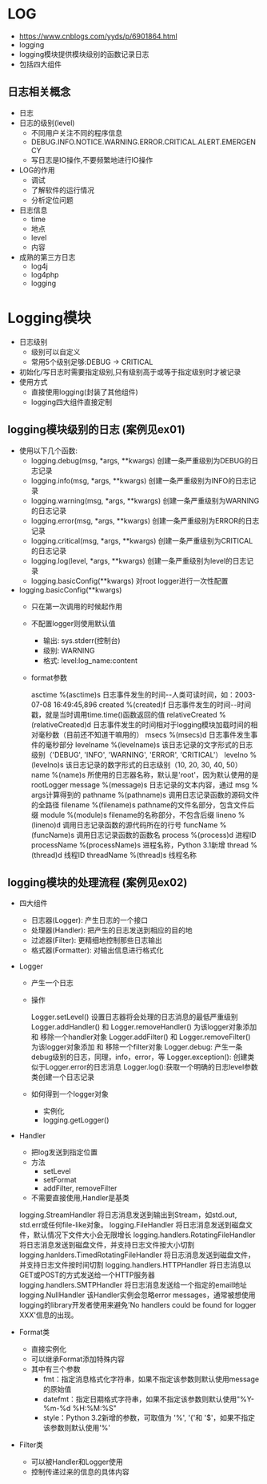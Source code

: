 # LOG
 - https://www.cnblogs.com/yyds/p/6901864.html
 - logging
 - logging模块提供模块级别的函数记录日志
 - 包括四大组件
 
## 日志相关概念
 - 日志
 - 日志的级别(level)
    - 不同用户关注不同的程序信息
    - DEBUG.INFO.NOTICE.WARNING.ERROR.CRITICAL.ALERT.EMERGENCY
    - 写日志是IO操作,不要频繁地进行IO操作
 - LOG的作用
    - 调试
    - 了解软件的运行情况
    - 分析定位问题
 - 日志信息
    - time
    - 地点
    - level
    - 内容
 - 成熟的第三方日志
    - log4j
    - log4php
    - logging
# Logging模块
 - 日志级别
    - 级别可以自定义
    - 常用5个级别足够:DEBUG -> CRITICAL
 - 初始化/写日志时需要指定级别,只有级别高于或等于指定级别时才被记录
 - 使用方式
    - 直接使用logging(封装了其他组件)
    - logging四大组件直接定制
## logging模块级别的日志 (案例见ex01)
 - 使用以下几个函数:
    - logging.debug(msg, *args, **kwargs) 创建一条严重级别为DEBUG的日志记录
    - logging.info(msg, *args, **kwargs) 创建一条严重级别为INFO的日志记录
    - logging.warning(msg, *args, **kwargs) 创建一条严重级别为WARNING的日志记录
    - logging.error(msg, *args, **kwargs) 创建一条严重级别为ERROR的日志记录
    - logging.critical(msg, *args, **kwargs) 创建一条严重级别为CRITICAL的日志记录
    - logging.log(level, *args, **kwargs) 创建一条严重级别为level的日志记录
    - logging.basicConfig(**kwargs) 对root logger进行一次性配置
 - logging.basicConfig(**kwargs) 
    - 只在第一次调用的时候起作用
    - 不配置logger则使用默认值
        - 输出: sys.stderr(控制台)
        - 级别: WARNING
        - 格式: level:log_name:content
    - format参数
    
    
        asctime 	%(asctime)s 	日志事件发生的时间--人类可读时间，如：2003-07-08 16:49:45,896
        created 	%(created)f 	日志事件发生的时间--时间戳，就是当时调用time.time()函数返回的值
        relativeCreated 	%(relativeCreated)d 	日志事件发生的时间相对于logging模块加载时间的相对毫秒数（目前还不知道干嘛用的）
        msecs 	%(msecs)d 	日志事件发生事件的毫秒部分
        levelname 	%(levelname)s 	该日志记录的文字形式的日志级别（'DEBUG', 'INFO', 'WARNING', 'ERROR', 'CRITICAL'）
        levelno 	%(levelno)s 	该日志记录的数字形式的日志级别（10, 20, 30, 40, 50）
        name 	%(name)s 	所使用的日志器名称，默认是'root'，因为默认使用的是 rootLogger
        message 	%(message)s 	日志记录的文本内容，通过 msg % args计算得到的
        pathname 	%(pathname)s 	调用日志记录函数的源码文件的全路径
        filename 	%(filename)s 	pathname的文件名部分，包含文件后缀
        module 	%(module)s 	filename的名称部分，不包含后缀
        lineno 	%(lineno)d 	调用日志记录函数的源代码所在的行号
        funcName 	%(funcName)s 	调用日志记录函数的函数名
        process 	%(process)d 	进程ID
        processName 	%(processName)s 	进程名称，Python 3.1新增
        thread 	%(thread)d 	线程ID
        threadName 	%(thread)s 	线程名称 
## logging模块的处理流程 (案例见ex02)
 - 四大组件
    - 日志器(Logger): 产生日志的一个接口
    - 处理器(Handler): 把产生的日志发送到相应的目的地
    - 过滤器(Filter): 更精细地控制那些日志输出  
    - 格式器(Formatter): 对输出信息进行格式化
 - Logger
    - 产生一个日志
    - 操作
    
    
        Logger.setLevel() 	设置日志器将会处理的日志消息的最低严重级别
        Logger.addHandler() 和 Logger.removeHandler() 	为该logger对象添加 和 移除一个handler对象
        Logger.addFilter() 和 Logger.removeFilter() 	为该logger对象添加 和 移除一个filter对象
        Logger.debug: 产生一条debug级别的日志，同理，info，error，等
        Logger.exception(): 创建类似于Logger.error的日志消息
        Logger.log():获取一个明确的日志level参数类创建一个日志记录
    - 如何得到一个logger对象
        - 实例化
        - logging.getLogger()
 - Handler
    - 把log发送到指定位置
    - 方法
        - setLevel
        - setFormat
        - addFilter, removeFilter
    - 不需要直接使用,Handler是基类
    
    
    logging.StreamHandler 	将日志消息发送到输出到Stream，如std.out, std.err或任何file-like对象。
    logging.FileHandler 	将日志消息发送到磁盘文件，默认情况下文件大小会无限增长
    logging.handlers.RotatingFileHandler 	将日志消息发送到磁盘文件，并支持日志文件按大小切割
    logging.hanlders.TimedRotatingFileHandler 	将日志消息发送到磁盘文件，并支持日志文件按时间切割
    logging.handlers.HTTPHandler 	将日志消息以GET或POST的方式发送给一个HTTP服务器
    logging.handlers.SMTPHandler 	将日志消息发送给一个指定的email地址
    logging.NullHandler 	该Handler实例会忽略error messages，通常被想使用logging的library开发者使用来避免'No handlers could be found for logger XXX'信息的出现。
 - Format类
    - 直接实例化
    - 可以继承Format添加特殊内容
    - 其中有三个参数
        - fmt：指定消息格式化字符串，如果不指定该参数则默认使用message的原始值
        - datefmt：指定日期格式字符串，如果不指定该参数则默认使用"%Y-%m-%d %H:%M:%S"
        - style：Python 3.2新增的参数，可取值为 '%', '{'和 '$'，如果不指定该参数则默认使用'%'
 - Filter类
    - 可以被Handler和Logger使用
    - 控制传递过来的信息的具体内容